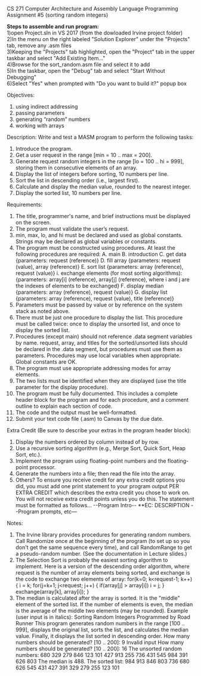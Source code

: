CS 271 Computer Architecture and Assembly Language
Programming Assignment #5 (sorting random integers)
                                   
**Steps to assemble and run program:**                                                                                       
1)open Project.sln in VS 2017 (from the dowloaded Irvine project folder)                                       
2)In the menu on the right labeled "Solution Explorer" under the "Projects" tab, remove any .asm files                                
3)Keeping the "Projects" tab highlighted, open the "Project" tab in the upper taskbar and select "Add Existing Item..."                
4)Browse for the sort_random.asm file and select it to add                                        
5)In the taskbar, open the "Debug" tab and select "Start Without Debugging"                                                   
6)Select "Yes" when prompted with "Do you want to build it?" popup box                                                             

Objectives:
1. using indirect addressing
2. passing parameters
3. generating “random” numbers
4. working with arrays

Description:
Write and test a MASM program to perform the following tasks:
1. Introduce the program.
2. Get a user request in the range [min = 10 .. max = 200].
3. Generate request random integers in the range [lo = 100 .. hi = 999], storing them in consecutive elements of an array.
4. Display the list of integers before sorting, 10 numbers per line.
5. Sort the list in descending order (i.e., largest first).
6. Calculate and display the median value, rounded to the nearest integer.
7. Display the sorted list, 10 numbers per line.

Requirements:
1. The title, programmer's name, and brief instructions must be displayed on the screen.
2. The program must validate the user’s request.
3. min, max, lo, and hi must be declared and used as global constants. Strings may be declared as global variables or constants.
4. The program must be constructed using procedures. At least the following procedures are required:
A. main
B. introduction
C. get data {parameters: request (reference)}
D. fill array {parameters: request (value), array (reference)}
E. sort list {parameters: array (reference), request (value)}
i. exchange elements (for most sorting algorithms): {parameters: array[i] (reference), array[j] (reference), where i and j are the indexes of elements to be exchanged}
F. display median {parameters: array (reference), request (value)}
G. display list {parameters: array (reference), request (value), title (reference)}
5. Parameters must be passed by value or by reference on the system stack as noted above.
6. There must be just one procedure to display the list. This procedure must be called twice: once to display the unsorted list, and once to display the sorted list.
7. Procedures (except main) should not reference .data segment variables by name. request, array, and titles for the sorted/unsorted lists should be declared in the .data segment, but procedures must use them as parameters. Procedures may use local variables when appropriate. Global constants are OK.
8. The program must use appropriate addressing modes for array elements.
9. The two lists must be identified when they are displayed (use the title parameter for the display procedure).
10. The program must be fully documented. This includes a complete header block for the program and for each procedure, and a comment outline to explain each section of code.
11. The code and the output must be well-formatted.
12. Submit your text code file (.asm) to Canvas by the due date.

Extra Credit (Be sure to describe your extras in the program header block):
1. Display the numbers ordered by column instead of by row.
2. Use a recursive sorting algorithm (e.g., Merge Sort, Quick Sort, Heap Sort, etc.).
3. Implement the program using floating-point numbers and the floating-point processor.
4. Generate the numbers into a file; then read the file into the array.
5. Others?
To ensure you receive credit for any extra credit options you did, you must add one print statement to your program output PER EXTRA CREDIT which describes the extra credit you chose to work on. You will not receive extra credit points unless you do this. The statement must be formatted as follows...
--Program Intro--
**EC: DESCRIPTION
--Program prompts, etc—

Notes:
1. The Irvine library provides procedures for generating random numbers. Call Randomize once at the beginning of the program (to set up so you don't get the same sequence every time), and call RandomRange to get a pseudo-random number. (See the documentation in Lecture slides.)
2. The Selection Sort is probably the easiest sorting algorithm to implement. Here is a version of the descending order algorithm, where request is the number of array elements being sorted, and exchange is the code to exchange two elements of array:
for(k=0; k<request-1; k++) {
i = k;
for(j=k+1; j<request; j++) {
if(array[j] > array[i])
i = j;
}
exchange(array[k], array[i]);
}
3. The median is calculated after the array is sorted. It is the "middle" element of the sorted list. If the number of elements is even, the median is the average of the middle two elements (may be rounded).
Example (user input is in italics):
Sorting Random Integers Programmed by Road Runner
This program generates random numbers in the range [100 .. 999],
displays the original list, sorts the list, and calculates the
median value. Finally, it displays the list sorted in descending order.
How many numbers should be generated? [10 .. 200]: 9
Invalid input
How many numbers should be generated? [10 .. 200]: 16
The unsorted random numbers:
680 329 279 846 123 101 427 913 255 736
431 545 984 391 626 803
The median is 488.
The sorted list:
984 913 846 803 736 680 626 545 431 427
391 329 279 255 123 101
